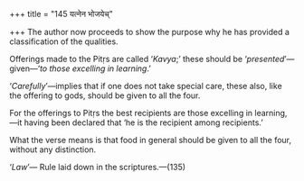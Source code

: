 +++
title = "145 यत्नेन भोजयेच्"

+++
The author now proceeds to show the purpose why he has provided a
classification of the qualities.

Offerings made to the Pitṛs are called ‘*Kavya*;’ these should be
‘*presented*’—given—‘*to those excelling in learning*.’

‘*Carefully*’—implies that if one does not take special care, these
also, like the offering to gods, should be given to all the four.

For the offerings to Pitṛs the best recipients are those excelling in
learning,—it having been declared that ‘he is the recipient among
recipients.’

What the verse means is that food in general should be given to all the
four, without any distinction.

‘*Law*’— Rule laid down in the scriptures.—(135)



